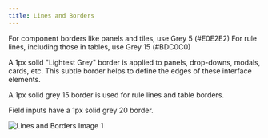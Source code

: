 ```yaml
---
title: Lines and Borders
---
```

For component borders like panels and tiles, use Grey 5 (#E0E2E2)
For rule lines, including those in tables, use Grey 15 (#BDC0C0)

A 1px solid "Lightest Grey" border is applied to panels, drop-downs, modals, cards, etc. This subtle border helps to define the edges of these interface elements. 

A 1px solid grey 15 border is used for rule lines and table borders.

Field inputs have a 1px solid grey 20 border.

![Lines and Borders Image 1](/img/lines1.png) 
